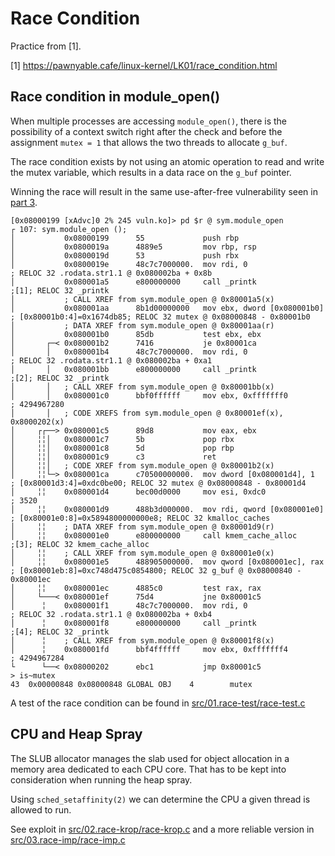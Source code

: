 # Race Condition

Practice from [1].

[1] https://pawnyable.cafe/linux-kernel/LK01/race_condition.html

## Race condition in module_open()

When multiple processes are accessing `module_open()`, there is the
possibility of a context switch right after the check and before the assignment
`mutex = 1` that allows the two threads to allocate `g_buf`.

The race condition exists by not using an atomic operation to read and write
the mutex variable, which results in a data race on the `g_buf` pointer.

Winning the race will result in the same use-after-free vulnerability seen in
[part 3](https://github.com/cpey/pawnyable/tree/main/LK01-3).

~~~gdb
[0x08000199 [xAdvc]0 2% 245 vuln.ko]> pd $r @ sym.module_open
┌ 107: sym.module_open ();
│           0x08000199      55             push rbp
│           0x0800019a      4889e5         mov rbp, rsp
│           0x0800019d      53             push rbx
│           0x0800019e      48c7c7000000.  mov rdi, 0                  ; RELOC 32 .rodata.str1.1 @ 0x080002ba + 0x8b
│           0x080001a5      e800000000     call _printk                ;[1]; RELOC 32 _printk
│           ; CALL XREF from sym.module_open @ 0x80001a5(x)
│           0x080001aa      8b1d00000000   mov ebx, dword [0x080001b0]    ; [0x80001b0:4]=0x1674db85; RELOC 32 mutex @ 0x08000848 - 0x80001b0
│           ; DATA XREF from sym.module_open @ 0x80001aa(r)
│           0x080001b0      85db           test ebx, ebx
│       ┌─< 0x080001b2      7416           je 0x80001ca
│       │   0x080001b4      48c7c7000000.  mov rdi, 0                  ; RELOC 32 .rodata.str1.1 @ 0x080002ba + 0xa1
│       │   0x080001bb      e800000000     call _printk                ;[2]; RELOC 32 _printk
│       │   ; CALL XREF from sym.module_open @ 0x80001bb(x)
│       │   0x080001c0      bbf0ffffff     mov ebx, 0xfffffff0         ; 4294967280
│       │   ; CODE XREFS from sym.module_open @ 0x80001ef(x), 0x8000202(x)
│     ┌┌──> 0x080001c5      89d8           mov eax, ebx
│     ╎╎│   0x080001c7      5b             pop rbx
│     ╎╎│   0x080001c8      5d             pop rbp
│     ╎╎│   0x080001c9      c3             ret
│     ╎╎│   ; CODE XREF from sym.module_open @ 0x80001b2(x)
│     ╎╎└─> 0x080001ca      c70500000000.  mov dword [0x080001d4], 1    ; [0x80001d3:4]=0xdc0be00; RELOC 32 mutex @ 0x08000848 - 0x80001d4
│     ╎╎    0x080001d4      bec00d0000     mov esi, 0xdc0              ; 3520
│     ╎╎    0x080001d9      488b3d000000.  mov rdi, qword [0x080001e0]    ; [0x80001e0:8]=0x5894800000000e8; RELOC 32 kmalloc_caches
│     ╎╎    ; DATA XREF from sym.module_open @ 0x80001d9(r)
│     ╎╎    0x080001e0      e800000000     call kmem_cache_alloc       ;[3]; RELOC 32 kmem_cache_alloc
│     ╎╎    ; CALL XREF from sym.module_open @ 0x80001e0(x)
│     ╎╎    0x080001e5      488905000000.  mov qword [0x080001ec], rax    ; [0x80001eb:8]=0xc748d475c0854800; RELOC 32 g_buf @ 0x08000840 - 0x80001ec
│     ╎╎    0x080001ec      4885c0         test rax, rax
│     └───< 0x080001ef      75d4           jne 0x80001c5
│      ╎    0x080001f1      48c7c7000000.  mov rdi, 0                  ; RELOC 32 .rodata.str1.1 @ 0x080002ba + 0xb4
│      ╎    0x080001f8      e800000000     call _printk                ;[4]; RELOC 32 _printk
│      ╎    ; CALL XREF from sym.module_open @ 0x80001f8(x)
│      ╎    0x080001fd      bbf4ffffff     mov ebx, 0xfffffff4         ; 4294967284
└      └──< 0x08000202      ebc1           jmp 0x80001c5
> is~mutex
43  0x00000848 0x08000848 GLOBAL OBJ    4        mutex
~~~

A test of the race condition can be found in [src/01.race-test/race-test.c](https://github.com/cpey/pawnyable/blob/main/LK01-4/src/01.race-test/race-test.c)

## CPU and Heap Spray

The SLUB allocator manages the slab used for object allocation in a memory area dedicated to each CPU core. That has to be kept into consideration when running the heap spray.

Using `sched_setaffinity(2)` we can determine the CPU a given thread is allowed to run.

See exploit in [src/02.race-krop/race-krop.c](https://github.com/cpey/pawnyable/blob/main/LK01-4/src/02.race-krop/race-krop.c)
and a more reliable version in [src/03.race-imp/race-imp.c](https://github.com/cpey/pawnyable/blob/main/LK01-4/src/03.race-imp/race-imp.c)
